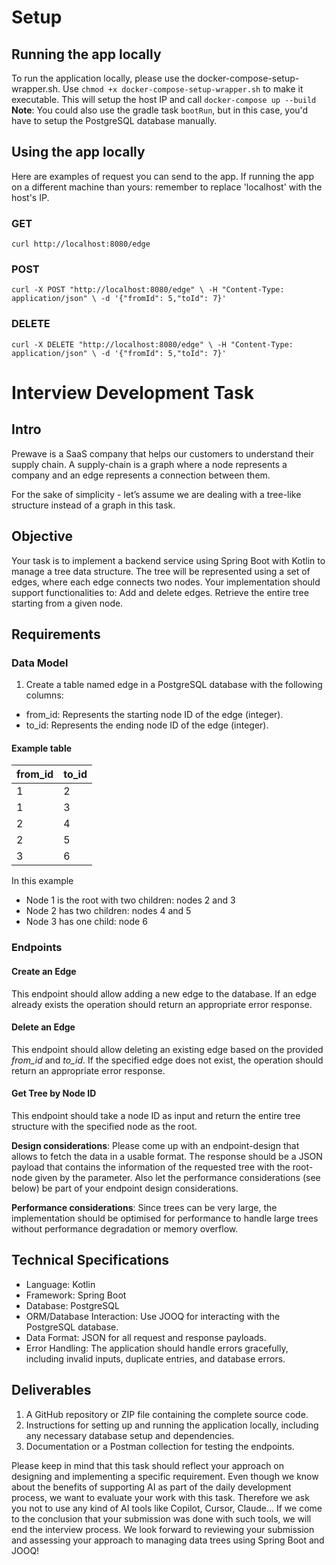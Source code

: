 # Setup
## Running the app locally
To run the application locally, please use the docker-compose-setup-wrapper.sh.
Use `chmod +x docker-compose-setup-wrapper.sh` to make it executable.
This will setup the host IP and call `docker-compose up --build`
**Note**: You could also use the gradle task `bootRun`, but in this case, you'd have to setup the PostgreSQL database manually. 
## Using the app locally
Here are examples of request you can send to the app. If running the app on a different machine than yours: remember to replace 'localhost' with the host's IP.
### GET
`curl http://localhost:8080/edge`
### POST
`curl -X POST "http://localhost:8080/edge" \
     -H "Content-Type: application/json" \
     -d '{"fromId": 5,"toId": 7}'`
### DELETE
`curl -X DELETE "http://localhost:8080/edge" \
     -H "Content-Type: application/json" \
     -d '{"fromId": 5,"toId": 7}'`

# Interview Development Task

## Intro

Prewave is a SaaS company that helps our customers to understand their supply chain. A supply-chain is a graph where a node represents a company and an edge represents a connection between them.

For the sake of simplicity - let’s assume we are dealing with a tree-like structure instead of a graph in this task.

## Objective

Your task is to implement a backend service using Spring Boot with Kotlin to manage a tree data structure. The tree will be represented using a set of edges, where each edge connects two nodes. Your implementation should support functionalities to:
 Add and delete edges.
 Retrieve the entire tree starting from a given node.

## Requirements
### Data Model
1. Create a table named edge in a PostgreSQL database with the following columns:
- from_id: Represents the starting node ID of the edge (integer).
- to_id: Represents the ending node ID of the edge (integer).

#### Example table
| from_id | to_id |
|---------|-------|
| 1       | 2     |
| 1       | 3     |
| 2       | 4     |
| 2       | 5     |
| 3       | 6     |
In this example
- Node 1 is the root with two children: nodes 2 and 3
- Node 2 has two children: nodes 4 and 5
- Node 3 has one child: node 6
### Endpoints
#### Create an Edge
This endpoint should allow adding a new edge to the database. If an edge already exists the
operation should return an appropriate error response.
#### Delete an Edge
This endpoint should allow deleting an existing edge based on the provided *from_id* and *to_id*.
If the specified edge does not exist, the operation should return an appropriate error response.
#### Get Tree by Node ID
This endpoint should take a node ID as input and return the entire tree structure with the
specified node as the root.

**Design considerations**: Please come up with an endpoint-design that allows to fetch the data
in a usable format. The response should be a JSON payload that contains the information of the
requested tree with the root-node given by the parameter. Also let the performance
considerations (see below) be part of your endpoint design considerations.

**Performance considerations**: Since trees can be very large, the implementation should be
optimised for performance to handle large trees without performance degradation or memory
overflow.

## Technical Specifications
- Language: Kotlin
- Framework: Spring Boot
- Database: PostgreSQL
- ORM/Database Interaction: Use JOOQ for interacting with the PostgreSQL database.
- Data Format: JSON for all request and response payloads.
- Error Handling: The application should handle errors gracefully, including invalid inputs,
duplicate entries, and database errors.

## Deliverables
1. A GitHub repository or ZIP file containing the complete source code.
2. Instructions for setting up and running the application locally, including any necessary
database setup and dependencies.
3. Documentation or a Postman collection for testing the endpoints.

Please keep in mind that this task should reflect your approach on designing and implementing
a specific requirement. Even though we know about the benefits of supporting AI as part of the
daily development process, we want to evaluate your work with this task. Therefore we ask you
not to use any kind of AI tools like Copilot, Cursor, Claude… If we come to the conclusion that
your submission was done with such tools, we will end the interview process.
We look forward to reviewing your submission and assessing your approach to managing data
trees using Spring Boot and JOOQ!